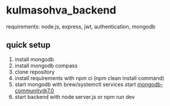# kulmasohva_backend

requirements:
node.js,
express,
jwt,
authentication,
mongodb

## quick setup

1. install mongodb
2. install mongodb compass
3. clone repository
4. install requirements with npm ci (npm clean install command)
5. start mongodb with brew/systemctl services start mongodb-community@7.0
6. start backend with node server.js or npm run dev
